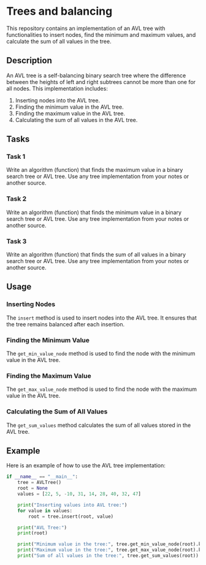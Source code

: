 # Trees and balancing

This repository contains an implementation of an AVL tree with functionalities to insert nodes, find the minimum and maximum values, and calculate the sum of all values in the tree.

## Description

An AVL tree is a self-balancing binary search tree where the difference between the heights of left and right subtrees cannot be more than one for all nodes. This implementation includes:

1. Inserting nodes into the AVL tree.
2. Finding the minimum value in the AVL tree.
3. Finding the maximum value in the AVL tree.
4. Calculating the sum of all values in the AVL tree.

## Tasks

### Task 1

Write an algorithm (function) that finds the maximum value in a binary search tree or AVL tree. Use any tree implementation from your notes or another source.

### Task 2

Write an algorithm (function) that finds the minimum value in a binary search tree or AVL tree. Use any tree implementation from your notes or another source.

### Task 3

Write an algorithm (function) that finds the sum of all values in a binary search tree or AVL tree. Use any tree implementation from your notes or another source.

## Usage

### Inserting Nodes

The `insert` method is used to insert nodes into the AVL tree. It ensures that the tree remains balanced after each insertion.

### Finding the Minimum Value

The `get_min_value_node` method is used to find the node with the minimum value in the AVL tree.

### Finding the Maximum Value

The `get_max_value_node` method is used to find the node with the maximum value in the AVL tree.

### Calculating the Sum of All Values

The `get_sum_values` method calculates the sum of all values stored in the AVL tree.

## Example

Here is an example of how to use the AVL tree implementation:

```python
if __name__ == "__main__":
    tree = AVLTree()
    root = None
    values = [22, 5, -10, 31, 14, 28, 40, 32, 47]

    print("Inserting values into AVL tree:")
    for value in values:
        root = tree.insert(root, value)

    print("AVL Tree:")
    print(root)

    print("Minimum value in the tree:", tree.get_min_value_node(root).key)
    print("Maximum value in the tree:", tree.get_max_value_node(root).key)
    print("Sum of all values in the tree:", tree.get_sum_values(root))
```

